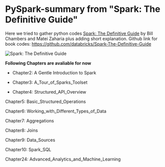 # PySpark-summary from "Spark: The Definitive Guide"

Here  we tried to gather python codes  [Spark: The Definitive Guide](http://shop.oreilly.com/product/0636920034957.do) by Bill Chambers and Matei Zaharia plus adding short explanation. 
Github link for book codes:
https://github.com/databricks/Spark-The-Definitive-Guide




![Spark: The Definitive Guide](https://images-na.ssl-images-amazon.com/images/I/51z7TzI-Y3L._SX379_BO1,204,203,200_.jpg)

__Following Chapters are avaliable for now__

- Chapter2:	A Gentle Introduction to Spark

- Chapter3:	A_Tour_of_Sparks_Toolset

- Chapter4:	Structured_API_Overview

Chapter5:	Basic_Structured_Operations

Chapter6:	Working_with_Different_Types_of_Data

Chapter7:	Aggregations

Chapter8:	Joins

Chapter9:	Data_Sources

Chapter10:	Spark_SQL

Chapter24:	Advanced_Analytics_and_Machine_Learning
